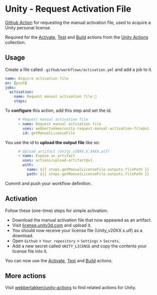 # Unity - Request Activation File
[Github Action](https://github.com/features/actions) for requesting the manual activation file, used to acquire a Unity personal license.

Required for the 
[Activate](https://github.com/webbertakken/unity-actions#activate),
[Test](https://github.com/webbertakken/unity-actions#test) and
[Build](https://github.com/webbertakken/unity-actions#build)
actions from the 
[Unity Actions](https://github.com/webbertakken/unity-actions) 
collection.

## Usage

Create a file called `.github/workflows/activation.yml` and add a job to it.
 
```yaml
name: Acquire activation file
on: [push]
jobs:
  activation:
    name: Request manual activation file 🔑
    steps:
```

To **configure** this action, add this step and set the id.

```yaml
      # Request manual activation file
      - name: Request manual activation file
        uses: webbertakken/unity-request-manual-activation-file@v1
        id: getManualLicenseFile
```

You use the id to **upload the output file** like so:     

```yaml
      # Upload artifact (Unity_v20XX.X.XXXX.alf)
      - name: Expose as artifact
        uses: actions/upload-artifact@v1
        with:
          name: ${{ steps.getManualLicenseFile.outputs.filePath }}
          path: ${{ steps.getManualLicenseFile.outputs.filePath }}
```

Commit and push your workflow definition.

## Activation

Follow these (one-time) steps for simple activation.

- Download the manual activation file that now appeared as an artifact.
- Visit [license.unity3d.com](https://license.unity3d.com/manual) and upload it.
- You should now receive your license file (Unity_v20XX.x.ulf) as a download.
- Open `Github` > `Your repository` > `Settings` > `Secrets`.
- Add a new secret called `UNITY_LICENSE` and copy the contents your license file into it.

You can now use the 
[Activate](https://github.com/webbertakken/unity-actions#activate),
[Test](https://github.com/webbertakken/unity-actions#test) and
[Build](https://github.com/webbertakken/unity-actions#build)
actions.

## More actions

Visit 
[webbertakken/unity-actions](https://github.com/webbertakken/unity-actions) 
to find related actions for Unity.
